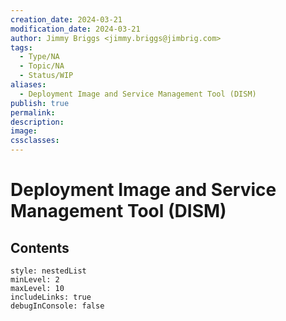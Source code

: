 ```yaml
---
creation_date: 2024-03-21
modification_date: 2024-03-21
author: Jimmy Briggs <jimmy.briggs@jimbrig.com>
tags:
  - Type/NA
  - Topic/NA
  - Status/WIP
aliases:
  - Deployment Image and Service Management Tool (DISM)
publish: true
permalink:
description:
image:
cssclasses:
---
```



# Deployment Image and Service Management Tool (DISM)

## Contents

```table-of-contents
style: nestedList
minLevel: 2
maxLevel: 10
includeLinks: true
debugInConsole: false
```
